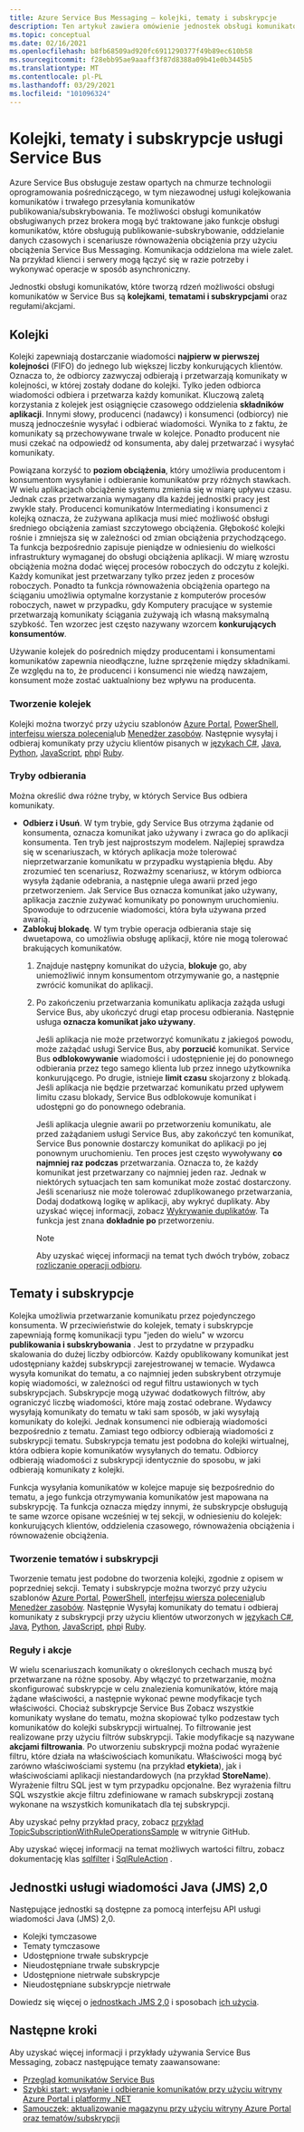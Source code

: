 ```yaml
---
title: Azure Service Bus Messaging — kolejki, tematy i subskrypcje
description: Ten artykuł zawiera omówienie jednostek obsługi komunikatów Azure Service Bus (kolejek, tematów i subskrypcji).
ms.topic: conceptual
ms.date: 02/16/2021
ms.openlocfilehash: b8fb68509ad920fc6911290377f49b89ec610b58
ms.sourcegitcommit: f28ebb95ae9aaaff3f87d8388a09b41e0b3445b5
ms.translationtype: MT
ms.contentlocale: pl-PL
ms.lasthandoff: 03/29/2021
ms.locfileid: "101096324"
---
```

# <a name="service-bus-queues-topics-and-subscriptions"></a>Kolejki, tematy i subskrypcje usługi Service Bus
Azure Service Bus obsługuje zestaw opartych na chmurze technologii oprogramowania pośredniczącego, w tym niezawodnej usługi kolejkowania komunikatów i trwałego przesyłania komunikatów publikowania/subskrybowania. Te możliwości obsługi komunikatów obsługiwanych przez brokera mogą być traktowane jako funkcje obsługi komunikatów, które obsługują publikowanie-subskrybowanie, oddzielanie danych czasowych i scenariusze równoważenia obciążenia przy użyciu obciążenia Service Bus Messaging. Komunikacja oddzielona ma wiele zalet. Na przykład klienci i serwery mogą łączyć się w razie potrzeby i wykonywać operacje w sposób asynchroniczny.

Jednostki obsługi komunikatów, które tworzą rdzeń możliwości obsługi komunikatów w Service Bus są **kolejkami**, **tematami i subskrypcjami** oraz regułami/akcjami.

## <a name="queues"></a>Kolejki
Kolejki zapewniają dostarczanie wiadomości **najpierw w pierwszej kolejności** (FIFO) do jednego lub większej liczby konkurujących klientów. Oznacza to, że odbiorcy zazwyczaj odbierają i przetwarzają komunikaty w kolejności, w której zostały dodane do kolejki. Tylko jeden odbiorca wiadomości odbiera i przetwarza każdy komunikat. Kluczową zaletą korzystania z kolejek jest osiągnięcie czasowego oddzielenia **składników aplikacji**. Innymi słowy, producenci (nadawcy) i konsumenci (odbiorcy) nie muszą jednocześnie wysyłać i odbierać wiadomości. Wynika to z faktu, że komunikaty są przechowywane trwale w kolejce. Ponadto producent nie musi czekać na odpowiedź od konsumenta, aby dalej przetwarzać i wysyłać komunikaty.

Powiązana korzyść to **poziom obciążenia**, który umożliwia producentom i konsumentom wysyłanie i odbieranie komunikatów przy różnych stawkach. W wielu aplikacjach obciążenie systemu zmienia się w miarę upływu czasu. Jednak czas przetwarzania wymagany dla każdej jednostki pracy jest zwykle stały. Producenci komunikatów Intermediating i konsumenci z kolejką oznacza, że zużywana aplikacja musi mieć możliwość obsługi średniego obciążenia zamiast szczytowego obciążenia. Głębokość kolejki rośnie i zmniejsza się w zależności od zmian obciążenia przychodzącego. Ta funkcja bezpośrednio zapisuje pieniądze w odniesieniu do wielkości infrastruktury wymaganej do obsługi obciążenia aplikacji. W miarę wzrostu obciążenia można dodać więcej procesów roboczych do odczytu z kolejki. Każdy komunikat jest przetwarzany tylko przez jeden z procesów roboczych. Ponadto ta funkcja równoważenia obciążenia opartego na ściąganiu umożliwia optymalne korzystanie z komputerów procesów roboczych, nawet w przypadku, gdy Komputery pracujące w systemie przetwarzają komunikaty ściągania zużywają ich własną maksymalną szybkość. Ten wzorzec jest często nazywany wzorcem **konkurujących konsumentów**.

Używanie kolejek do pośrednich między producentami i konsumentami komunikatów zapewnia nieodłączne, luźne sprzężenie między składnikami. Ze względu na to, że producenci i konsumenci nie wiedzą nawzajem, konsument może zostać uaktualniony bez wpływu na producenta.

### <a name="create-queues"></a>Tworzenie kolejek
Kolejki można tworzyć przy użyciu szablonów [Azure Portal](service-bus-quickstart-portal.md), [PowerShell](service-bus-quickstart-powershell.md), [interfejsu wiersza polecenia](service-bus-quickstart-cli.md)lub [Menedżer zasobów](service-bus-resource-manager-namespace-queue.md). Następnie wysyłaj i odbieraj komunikaty przy użyciu klientów pisanych w [językach C#](service-bus-dotnet-get-started-with-queues.md), [Java](service-bus-java-how-to-use-queues.md), [Python](service-bus-python-how-to-use-queues.md), [JavaScript](service-bus-nodejs-how-to-use-queues.md), [php](service-bus-php-how-to-use-queues.md)i [Ruby](service-bus-ruby-how-to-use-queues.md). 

### <a name="receive-modes"></a>Tryby odbierania
Można określić dwa różne tryby, w których Service Bus odbiera komunikaty.

- **Odbierz i Usuń**. W tym trybie, gdy Service Bus otrzyma żądanie od konsumenta, oznacza komunikat jako używany i zwraca go do aplikacji konsumenta. Ten tryb jest najprostszym modelem. Najlepiej sprawdza się w scenariuszach, w których aplikacja może tolerować nieprzetwarzanie komunikatu w przypadku wystąpienia błędu. Aby zrozumieć ten scenariusz, Rozważmy scenariusz, w którym odbiorca wysyła żądanie odebrania, a następnie ulega awarii przed jego przetworzeniem. Jak Service Bus oznacza komunikat jako używany, aplikacja zacznie zużywać komunikaty po ponownym uruchomieniu. Spowoduje to odrzucenie wiadomości, która była używana przed awarią.
- **Zablokuj blokadę**. W tym trybie operacja odbierania staje się dwuetapowa, co umożliwia obsługę aplikacji, które nie mogą tolerować brakujących komunikatów. 
    1. Znajduje następny komunikat do użycia, **blokuje** go, aby uniemożliwić innym konsumentom otrzymywanie go, a następnie zwrócić komunikat do aplikacji. 
    1. Po zakończeniu przetwarzania komunikatu aplikacja zażąda usługi Service Bus, aby ukończyć drugi etap procesu odbierania. Następnie usługa **oznacza komunikat jako używany**. 

        Jeśli aplikacja nie może przetworzyć komunikatu z jakiegoś powodu, może zażądać usługi Service Bus, aby **porzucić** komunikat. Service Bus **odblokowywanie** wiadomości i udostępnienie jej do ponownego odbierania przez tego samego klienta lub przez innego użytkownika konkurującego. Po drugie, istnieje **limit czasu** skojarzony z blokadą. Jeśli aplikacja nie będzie przetwarzać komunikatu przed upływem limitu czasu blokady, Service Bus odblokowuje komunikat i udostępni go do ponownego odebrania.

        Jeśli aplikacja ulegnie awarii po przetworzeniu komunikatu, ale przed zażądaniem usługi Service Bus, aby zakończyć ten komunikat, Service Bus ponownie dostarczy komunikat do aplikacji po jej ponownym uruchomieniu. Ten proces jest często wywoływany **co najmniej raz podczas** przetwarzania. Oznacza to, że każdy komunikat jest przetwarzany co najmniej jeden raz. Jednak w niektórych sytuacjach ten sam komunikat może zostać dostarczony. Jeśli scenariusz nie może tolerować zduplikowanego przetwarzania, Dodaj dodatkową logikę w aplikacji, aby wykryć duplikaty. Aby uzyskać więcej informacji, zobacz [Wykrywanie duplikatów](duplicate-detection.md). Ta funkcja jest znana **dokładnie po** przetworzeniu.

        > [!NOTE]
        > Aby uzyskać więcej informacji na temat tych dwóch trybów, zobacz [rozliczanie operacji odbioru](message-transfers-locks-settlement.md#settling-receive-operations).

## <a name="topics-and-subscriptions"></a>Tematy i subskrypcje
Kolejka umożliwia przetwarzanie komunikatu przez pojedynczego konsumenta. W przeciwieństwie do kolejek, tematy i subskrypcje zapewniają formę komunikacji typu "jeden do wielu" w wzorcu **publikowania i subskrybowania** . Jest to przydatne w przypadku skalowania do dużej liczby odbiorców. Każdy opublikowany komunikat jest udostępniany każdej subskrypcji zarejestrowanej w temacie. Wydawca wysyła komunikat do tematu, a co najmniej jeden subskrybent otrzymuje kopię wiadomości, w zależności od reguł filtru ustawionych w tych subskrypcjach. Subskrypcje mogą używać dodatkowych filtrów, aby ograniczyć liczbę wiadomości, które mają zostać odebrane. Wydawcy wysyłają komunikaty do tematu w taki sam sposób, w jaki wysyłają komunikaty do kolejki. Jednak konsumenci nie odbierają wiadomości bezpośrednio z tematu. Zamiast tego odbiorcy odbierają wiadomości z subskrypcji tematu. Subskrypcja tematu jest podobna do kolejki wirtualnej, która odbiera kopie komunikatów wysyłanych do tematu. Odbiorcy odbierają wiadomości z subskrypcji identycznie do sposobu, w jaki odbierają komunikaty z kolejki.

Funkcja wysyłania komunikatów w kolejce mapuje się bezpośrednio do tematu, a jego funkcja otrzymywania komunikatów jest mapowana na subskrypcję. Ta funkcja oznacza między innymi, że subskrypcje obsługują te same wzorce opisane wcześniej w tej sekcji, w odniesieniu do kolejek: konkurujących klientów, oddzielenia czasowego, równoważenia obciążenia i równoważenie obciążenia.

### <a name="create-topics-and-subscriptions"></a>Tworzenie tematów i subskrypcji
Tworzenie tematu jest podobne do tworzenia kolejki, zgodnie z opisem w poprzedniej sekcji. Tematy i subskrypcje można tworzyć przy użyciu szablonów [Azure Portal](service-bus-quickstart-topics-subscriptions-portal.md), [PowerShell](service-bus-quickstart-powershell.md), [interfejsu wiersza polecenia](service-bus-tutorial-topics-subscriptions-cli.md)lub [Menedżer zasobów](service-bus-resource-manager-namespace-topic.md). Następnie Wysyłaj komunikaty do tematu i odbieraj komunikaty z subskrypcji przy użyciu klientów utworzonych w [językach C#](service-bus-dotnet-how-to-use-topics-subscriptions.md), [Java](service-bus-java-how-to-use-topics-subscriptions.md), [Python](service-bus-python-how-to-use-topics-subscriptions.md), [JavaScript](service-bus-nodejs-how-to-use-topics-subscriptions.md), [php](service-bus-php-how-to-use-topics-subscriptions.md)i [Ruby](service-bus-ruby-how-to-use-topics-subscriptions.md). 

### <a name="rules-and-actions"></a>Reguły i akcje
W wielu scenariuszach komunikaty o określonych cechach muszą być przetwarzane na różne sposoby. Aby włączyć to przetwarzanie, można skonfigurować subskrypcje w celu znalezienia komunikatów, które mają żądane właściwości, a następnie wykonać pewne modyfikacje tych właściwości. Chociaż subskrypcje Service Bus Zobacz wszystkie komunikaty wysłane do tematu, można skopiować tylko podzestaw tych komunikatów do kolejki subskrypcji wirtualnej. To filtrowanie jest realizowane przy użyciu filtrów subskrypcji. Takie modyfikacje są nazywane **akcjami filtrowania**. Po utworzeniu subskrypcji można podać wyrażenie filtru, które działa na właściwościach komunikatu. Właściwości mogą być zarówno właściwościami systemu (na przykład **etykieta**), jak i właściwościami aplikacji niestandardowych (na przykład **StoreName**). Wyrażenie filtru SQL jest w tym przypadku opcjonalne. Bez wyrażenia filtru SQL wszystkie akcje filtru zdefiniowane w ramach subskrypcji zostaną wykonane na wszystkich komunikatach dla tej subskrypcji.

Aby uzyskać pełny przykład pracy, zobacz [przykład TopicSubscriptionWithRuleOperationsSample](https://github.com/Azure/azure-service-bus/tree/master/samples/DotNet/GettingStarted/Microsoft.Azure.ServiceBus/TopicSubscriptionWithRuleOperationsSample) w witrynie GitHub.

Aby uzyskać więcej informacji na temat możliwych wartości filtru, zobacz dokumentację klas [sqlfilter](/dotnet/api/microsoft.azure.servicebus.sqlfilter) i [SqlRuleAction](/dotnet/api/microsoft.azure.servicebus.sqlruleaction) .

## <a name="java-message-service-jms-20-entities"></a>Jednostki usługi wiadomości Java (JMS) 2,0
Następujące jednostki są dostępne za pomocą interfejsu API usługi wiadomości Java (JMS) 2,0.

  * Kolejki tymczasowe
  * Tematy tymczasowe
  * Udostępnione trwałe subskrypcje
  * Nieudostępniane trwałe subskrypcje
  * Udostępnione nietrwałe subskrypcje
  * Nieudostępniane subskrypcje nietrwałe

Dowiedz się więcej o [jednostkach JMS 2,0](java-message-service-20-entities.md) i sposobach [ich użycia](how-to-use-java-message-service-20.md).

## <a name="next-steps"></a>Następne kroki

Aby uzyskać więcej informacji i przykłady używania Service Bus Messaging, zobacz następujące tematy zaawansowane:

* [Przegląd komunikatów Service Bus](service-bus-messaging-overview.md)
* [Szybki start: wysyłanie i odbieranie komunikatów przy użyciu witryny Azure Portal i platformy .NET](service-bus-quickstart-portal.md)
* [Samouczek: aktualizowanie magazynu przy użyciu witryny Azure Portal oraz tematów/subskrypcji](service-bus-tutorial-topics-subscriptions-portal.md)


